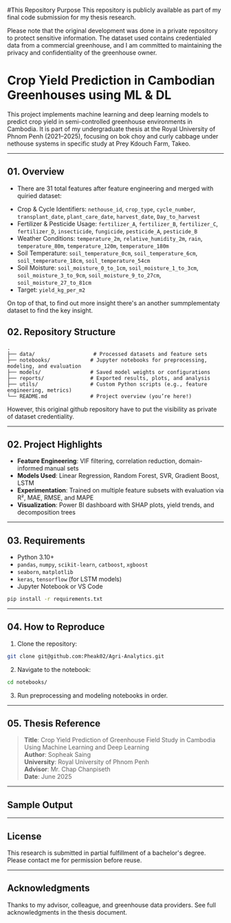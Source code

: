 #This Repository Purpose
This repository is publicly available as part of my final code submission for my thesis research.

Please note that the original development was done in a private repository to protect sensitive information. The dataset used contains credentialed data from a commercial greenhouse, and I am committed to maintaining the privacy and confidentiality of the greenhouse owner.

# Crop Yield Prediction in Cambodian Greenhouses using ML & DL

This project implements machine learning and deep learning models to predict crop yield in semi-controlled greenhouse environments in Cambodia. It is part of my undergraduate thesis at the Royal University of Phnom Penh (2021–2025), focusing on bok choy and curly cabbage under nethouse systems in specific study at Prey Kdouch Farm, Takeo.

---
## 01. Overview
* There are 31 total features after feature engineering and merged with quiried dataset:
- Crop & Cycle Identifiers: `nethouse_id`, `crop_type`, `cycle_number`, `transplant_date`, `plant_care_date`, `harvest_date`, `Day_to_harvest`
- Fertilizer & Pesticide Usage: `fertilizer_A`, `fertilizer_B`, `fertilizer_C`, `fertilizer_D`, `insecticide`, `fungicide`, `pesticide_A`, `pesticide_B`
- Weather Conditions: `temperature_2m`, `relative_humidity_2m`, `rain`, `temperature_80m`, `temperature_120m`, `temperature_180m`
- Soil Temperature: `soil_temperature_0cm`, `soil_temperature_6cm`, `soil_temperature_18cm`, `soil_temperature_54cm`
- Soil Moisture: `soil_moisture_0_to_1cm`, `soil_moisture_1_to_3cm`, `soil_moisture_3_to_9cm`, `soil_moisture_9_to_27cm`, `soil_moisture_27_to_81cm`
- Target: `yield_kg_per_m2`

On top of that, to find out more insight there's an another summplementaty dataset to find the key insight.
## 02. Repository Structure

```
.
├── data/                   # Processed datasets and feature sets
├── notebooks/             # Jupyter notebooks for preprocessing, modeling, and evaluation
├── models/                # Saved model weights or configurations
├── reports/               # Exported results, plots, and analysis
├── utils/                 # Custom Python scripts (e.g., feature engineering, metrics)
└── README.md              # Project overview (you’re here!)
```
 
However, this original github repository have to put the visibility as private of dataset credentiality.

---

## 02. Project Highlights

- **Feature Engineering**: VIF filtering, correlation reduction, domain-informed manual sets
- **Models Used**: Linear Regression, Random Forest, SVR, Gradient Boost, LSTM
- **Experimentation**: Trained on multiple feature subsets with evaluation via R², MAE, RMSE, and MAPE
- **Visualization**: Power BI dashboard with SHAP plots, yield trends, and decomposition trees

---

## 03. Requirements

- Python 3.10+
- `pandas`, `numpy`, `scikit-learn`, `catboost`, `xgboost`
- `seaborn`, `matplotlib`
- `keras`, `tensorflow` (for LSTM models)
- Jupyter Notebook or VS Code

```bash
pip install -r requirements.txt
```

---

## 04. How to Reproduce

1. Clone the repository:
```bash
git clone git@github.com:Pheak02/Agri-Analytics.git
```

2. Navigate to the notebook:
```bash
cd notebooks/
```

3. Run preprocessing and modeling notebooks in order.

---

## 05. Thesis Reference

> **Title**: Crop Yield Prediction of Greenhouse Field Study in Cambodia Using Machine Learning and Deep Learning  
> **Author**: Sopheak Saing  
> **University**: Royal University of Phnom Penh  
> **Advisor**: Mr. Chap Chanpiseth  
> **Date**: June 2025

---

## Sample Output


---

## License

This research is submitted in partial fulfillment of a bachelor's degree. Please contact me for permission before reuse.

---

## Acknowledgments

Thanks to my advisor, colleague, and greenhouse data providers. See full acknowledgments in the thesis document.

